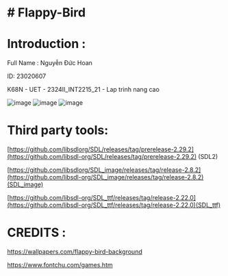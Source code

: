 # # Flappy-Bird
# Introduction :

Full Name : Nguyễn Đức Hoan

ID: 23020607

K68N - UET - 2324II_INT2215_21 - Lap trinh nang cao

![image](https://github.com/DucHoan23020607/Flappy-Bird/assets/160832222/0a107fc5-cfbf-4d9c-aa43-252109ef52de)
![image](https://github.com/DucHoan23020607/Flappy-Bird/assets/160832222/3a63119b-16ff-4afd-8a89-7345949f15ef)
![image](https://github.com/DucHoan23020607/Flappy-Bird/assets/160832222/3ec2edc1-e440-410e-960d-9ed5aa8bcd90)

# Third party tools:

[https://github.com/libsdlorg/SDL/releases/tag/prerelease-2.29.2](https://github.com/libsdl-org/SDL/releases/tag/prerelease-2.29.2) (SDL2)

[https://github.com/libsdlorg/SDL_image/releases/tag/release-2.8.2](https://github.com/libsdl-org/SDL_image/releases/tag/release-2.8.2)(SDL_image)

[https://github.com/libsdl-org/SDL_ttf/releases/tag/release-2.22.0](https://github.com/libsdl-org/SDL_ttf/releases/tag/release-2.22.0)(SDL_ttf)

# CREDITS :

https://wallpapers.com/flappy-bird-background

https://www.fontchu.com/games.htm
